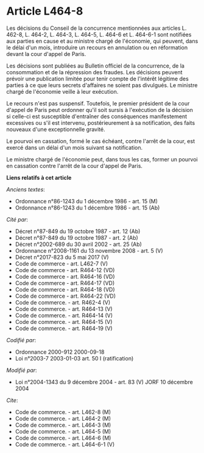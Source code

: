 # Article L464-8

Les décisions du Conseil de la concurrence mentionnées aux articles L. 462-8, L. 464-2, L. 464-3, L. 464-5, L. 464-6 et L.
464-6-1 sont notifiées aux parties en cause et au ministre chargé de l'économie, qui peuvent, dans le délai d'un mois,
introduire un recours en annulation ou en réformation devant la cour d'appel de Paris.

Les décisions sont publiées au Bulletin officiel de la concurrence, de la consommation et de la répression des fraudes. Les
décisions peuvent prévoir une publication limitée pour tenir compte de l'intérêt légitime des parties à ce que leurs secrets
d'affaires ne soient pas divulgués. Le ministre chargé de l'économie veille à leur exécution.

Le recours n'est pas suspensif. Toutefois, le premier président de la cour d'appel de Paris peut ordonner qu'il soit sursis à
l'exécution de la décision si celle-ci est susceptible d'entraîner des conséquences manifestement excessives ou s'il est
intervenu, postérieurement à sa notification, des faits nouveaux d'une exceptionnelle gravité.

Le pourvoi en cassation, formé le cas échéant, contre l'arrêt de la cour, est exercé dans un délai d'un mois suivant sa
notification.

Le ministre chargé de l'économie peut, dans tous les cas, former un pourvoi en cassation contre l'arrêt de la cour d'appel de
Paris.

**Liens relatifs à cet article**

_Anciens textes_:

  - Ordonnance n°86-1243 du 1 décembre 1986 - art. 15 (M)
  - Ordonnance n°86-1243 du 1 décembre 1986 - art. 15 (Ab)

_Cité par_:

  - Décret n°87-849 du 19 octobre 1987 - art. 12 (Ab)
  - Décret n°87-849 du 19 octobre 1987 - art. 2 (Ab)
  - Décret n°2002-689 du 30 avril 2002 - art. 25 (Ab)
  - Ordonnance n°2008-1161 du 13 novembre 2008 - art. 5 (V)
  - Décret n°2017-823 du 5 mai 2017 (V)
  - Code de commerce - art. L462-7 (V)
  - Code de commerce - art. R464-12 (VD)
  - Code de commerce - art. R464-16 (VD)
  - Code de commerce - art. R464-17 (VD)
  - Code de commerce - art. R464-18 (VD)
  - Code de commerce - art. R464-22 (VD)
  - Code de commerce. - art. R462-4 (V)
  - Code de commerce. - art. R464-13 (V)
  - Code de commerce. - art. R464-14 (V)
  - Code de commerce. - art. R464-15 (V)
  - Code de commerce. - art. R464-19 (V)

_Codifié par_:

  - Ordonnance 2000-912 2000-09-18
  - Loi n°2003-7 2003-01-03 art. 50 I (ratification)

_Modifié par_:

  - Loi n°2004-1343 du 9 décembre 2004 - art. 83 (V) JORF 10 décembre 2004

_Cite_:

  - Code de commerce. - art. L462-8 (M)
  - Code de commerce. - art. L464-2 (M)
  - Code de commerce. - art. L464-3 (M)
  - Code de commerce. - art. L464-5 (M)
  - Code de commerce. - art. L464-6 (M)
  - Code de commerce. - art. L464-6-1 (V)
